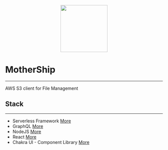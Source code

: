 <p align="center">
<img src="https://zdcohumppa-github-resources.s3.us-east-2.amazonaws.com/mother-ship/motherShip.png" width=150px height="150px" />
</p>

# MotherShip
---

AWS S3 client for File Management

## Stack
---

 - Serverless Framework [More](https://serverless.com/)
 - GraphQL [More](https://graphql.org/)
 - NodeJS [More](https://nodejs.org/en/)
 - React [More](https://reactjs.org/)
 - Chakra UI - Component Library [More](https://github.com/chakra-ui/chakra-ui)
